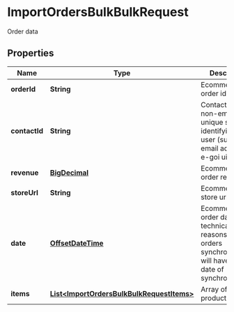 

# ImportOrdersBulkBulkRequest

Order data
## Properties

Name | Type | Description | Notes
------------ | ------------- | ------------- | -------------
**orderId** | **String** | Ecommerce order id | 
**contactId** | **String** | Contact ID is any non-empty unique string identifying the user (such as an email address or e-goi uid) |  [optional]
**revenue** | [**BigDecimal**](BigDecimal.md) | Ecommerce order revenue | 
**storeUrl** | **String** | Ecommerce store url | 
**date** | [**OffsetDateTime**](OffsetDateTime.md) | Ecommerce order date (For technical reasons, all orders synchronized will have the date of synchronization.) | 
**items** | [**List&lt;ImportOrdersBulkBulkRequestItems&gt;**](ImportOrdersBulkBulkRequestItems.md) | Array of ordered products | 



